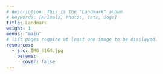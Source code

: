 ```yaml
---
# description: This is the "Landmark" album. 
# keywords: [Animals, Photos, Cats, Dogs]
title: Landmark
weight: 1
menus: "main"
# list pages require at least one image to be displayed.
resources:
  - src: IMG_8164.jpg
    params:
      cover: false
---
```

